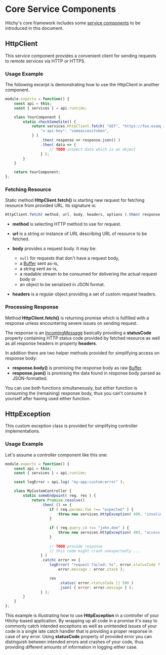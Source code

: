 # Core Service Components

Hitchy's core framework includes some [service components](../../internals/components.md#services) to be introduced in this document.

## HttpClient

This service component provides a convenient client for sending requests to remote services via HTTP or HTTPS.

### Usage Example

The following excerpt is demonstrating how to use the HttpClient in another component.

```javascript
module.exports = function() {
    const api = this;
    const { services } = api.runtime;

    class YourComponent {
        static checkSomeSite() {
            return services.HttpClient.fetch( "GET", "https://foo.example.com/api/endpoint", null, {
                "x-api-key": "someaccesstoken",
            } )
                .then( response => response.json() )
                .then( data => {
                    // TODO inspect data which is an object
                } );
        }
    }

    return YourComponent;
};
```

### Fetching Resource

Static method **HttpClient.fetch()** is starting new request for fetching resource from provided URL. Its signature is:

```javascript
HttpClient.fetch( method, url, body, headers, options ).then( response => {} );
```

* **method** is selecting HTTP method to use for request.

* **url** is a string or instance of URL describing URL of resource to be fetched.

* **body** provides a request body. It may be:

  * `null` for requests that don't have a request body,
  * a [Buffer](https://nodejs.org/dist/latest/docs/api/buffer.html) sent as-is,
  * a string sent as-is,
  * a readable stream to be consumed for delivering the actual request body or
  * an object to be serialized in JSON format.

* **headers** is a regular object providing a set of custom request headers.

### Processing Response

Method **HttpClient.fetch()** is returning promise which is fulfilled with a response unless encountering severe issues on sending request.

The response is an [IncomingMessage](https://nodejs.org/dist/latest/docs/api/http.html#http_class_http_incomingmessage) basically providing a **statusCode** property containing HTTP status code provided by fetched resource as well as all response headers in property **headers**.

In addition there are two helper methods provided for simplifying access on response body:

* **response.body()** is promising the response body as raw [Buffer](https://nodejs.org/dist/latest/docs/api/buffer.html).
* **response.json()** is promising the data found in response body parsed as JSON-formatted.

You can use both functions simultaneously, but either function is consuming the (remaining) response body, thus you can't consume it yourself after having used either function.

## HttpException

This custom exception class is provided for simplifying controller implementations.

### Usage Example

Let's assume a controller component like this one:

```javascript
module.exports = function() {
	const api = this;
	const { services } = api.runtime;

	const logError = api.log( "my-app:custom:error" );

	class MyCustomController {
		static someEndpoint( req, res ) {
			return Promise.resolve()
				.then( () => {
					if ( req.params.foo !== "expected" ) {
						throw new services.HttpException( 400, "invalid parameter" );
					}
					
					if ( req.query.id !== "john.doe" ) {
						throw new services.HttpException( 403, "access forbidden" );
					}
					
					// TODO provide response
                    // this code might crash unexpectedly ...
				} )
				.catch( error => {
					logError( "request failed: %s", error.statusCode ? 
                        error.message : error.stack );

					res
                        .status( error.statusCode || 500 )
                        .json( { error: error.message } );
				} );
		}
	}
};
```

This example is illustrating how to use **HttpException** in a controller of your Hitchy-based application. By wrapping up all code in a promise it's easy to commonly catch intended exceptions as well as unintended issues of your code in a single late catch handler that is providing a proper response in case of any error. Using **statusCode** property of provided error you can distinguish between intended errors and crashes of your code, thus providing different amounts of information in logging either case.
